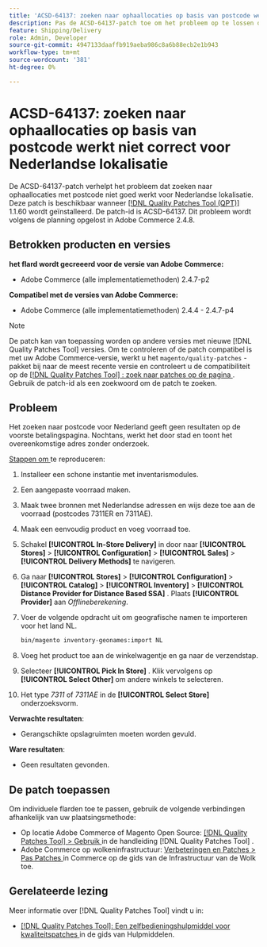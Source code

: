 ```yaml
---
title: 'ACSD-64137: zoeken naar ophaallocaties op basis van postcode werkt niet correct voor Nederlandse lokalisatie'
description: Pas de ACSD-64137-patch toe om het probleem op te lossen dat zoeken naar ophaallocaties met postcode niet goed werkt voor Nederlandse lokalisatie.
feature: Shipping/Delivery
role: Admin, Developer
source-git-commit: 4947133daaffb919aeba986c8a6b88ecb2e1b943
workflow-type: tm+mt
source-wordcount: '381'
ht-degree: 0%

---
```



# ACSD-64137: zoeken naar ophaallocaties op basis van postcode werkt niet correct voor Nederlandse lokalisatie

De ACSD-64137-patch verhelpt het probleem dat zoeken naar ophaallocaties met postcode niet goed werkt voor Nederlandse lokalisatie. Deze patch is beschikbaar wanneer [[!DNL Quality Patches Tool (QPT)]](/help/tools/quality-patches-tool/quality-patches-tool-to-self-serve-quality-patches.md) 1.1.60 wordt geïnstalleerd. De patch-id is ACSD-64137. Dit probleem wordt volgens de planning opgelost in Adobe Commerce 2.4.8.

## Betrokken producten en versies

**het flard wordt gecreeerd voor de versie van Adobe Commerce:**

* Adobe Commerce (alle implementatiemethoden) 2.4.7-p2

**Compatibel met de versies van Adobe Commerce:**

* Adobe Commerce (alle implementatiemethoden) 2.4.4 - 2.4.7-p4

>[!NOTE]
>
>De patch kan van toepassing worden op andere versies met nieuwe [!DNL Quality Patches Tool] versies. Om te controleren of de patch compatibel is met uw Adobe Commerce-versie, werkt u het `magento/quality-patches` -pakket bij naar de meest recente versie en controleert u de compatibiliteit op de [[!DNL Quality Patches Tool] : zoek naar patches op de pagina ](https://experienceleague.adobe.com/tools/commerce-quality-patches/index.html) . Gebruik de patch-id als een zoekwoord om de patch te zoeken.

## Probleem

Het zoeken naar postcode voor Nederland geeft geen resultaten op de voorste betalingspagina. Nochtans, werkt het door stad en toont het overeenkomstige adres zonder onderzoek.

<u> Stappen om </u> te reproduceren:

1. Installeer een schone instantie met inventarismodules.
1. Een aangepaste voorraad maken.
1. Maak twee bronnen met Nederlandse adressen en wijs deze toe aan de voorraad (postcodes 7311ER en 7311AE).
1. Maak een eenvoudig product en voeg voorraad toe.
1. Schakel **[!UICONTROL In-Store Delivery]** in door naar **[!UICONTROL Stores]** > **[!UICONTROL Configuration]** > **[!UICONTROL Sales]** > **[!UICONTROL Delivery Methods]** te navigeren.
1. Ga naar **[!UICONTROL Stores]** > **[!UICONTROL Configuration]** > **[!UICONTROL Catalog]** > **[!UICONTROL Inventory]** > **[!UICONTROL Distance Provider for Distance Based SSA]** . Plaats **[!UICONTROL Provider]** aan *Offlineberekening*.
1. Voer de volgende opdracht uit om geografische namen te importeren voor het land NL.

   ```bash
   bin/magento inventory-geonames:import NL
   ```

1. Voeg het product toe aan de winkelwagentje en ga naar de verzendstap.
1. Selecteer **[!UICONTROL Pick In Store]** . Klik vervolgens op **[!UICONTROL Select Other]** om andere winkels te selecteren.
1. Het type *7311* of *7311AE* in de **[!UICONTROL Select Store]** onderzoeksvorm.


**Verwachte resultaten**:

* Gerangschikte opslagruimten moeten worden gevuld.

**Ware resultaten**:

* Geen resultaten gevonden.

## De patch toepassen

Om individuele flarden toe te passen, gebruik de volgende verbindingen afhankelijk van uw plaatsingsmethode:

* Op locatie Adobe Commerce of Magento Open Source: [[!DNL Quality Patches Tool] > Gebruik ](/help/tools/quality-patches-tool/usage.md) in de handleiding [!DNL Quality Patches Tool] .
* Adobe Commerce op wolkeninfrastructuur: [ Verbeteringen en Patches > Pas Patches ](https://experienceleague.adobe.com/docs/commerce-cloud-service/user-guide/develop/upgrade/apply-patches.html) in Commerce op de gids van de Infrastructuur van de Wolk toe.


## Gerelateerde lezing

Meer informatie over [!DNL Quality Patches Tool] vindt u in:

* [[!DNL Quality Patches Tool]: Een zelfbedieningshulpmiddel voor kwaliteitspatches ](/help/tools/quality-patches-tool/quality-patches-tool-to-self-serve-quality-patches.md) in de gids van Hulpmiddelen.
